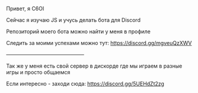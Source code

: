 Привет, я C6OI

Сейчас я изучаю JS и учусь делать бота для Discord

Репозиторий моего бота можно найти у меня в профиле

Следить за моими успехами можно тут: https://discord.gg/mgveuQzXWV

———————————————

Так же у меня есть свой сервер в дискорде где мы играем в разные игры и просто общаемся

Если интересно - заходи сюда: https://discord.gg/5UEHdZt2zg
